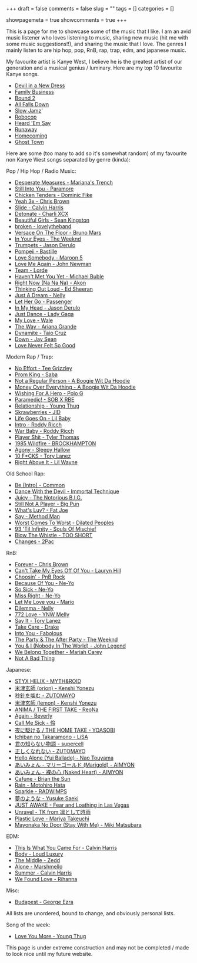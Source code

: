 +++ 
draft = false 
comments = false 
slug = "" 
tags = []
categories = []

showpagemeta = true
showcomments = true
+++

This is a page for me to showcase some of the music that I like. I am an avid music listener who loves listening to music, sharing new music (hit me with some music suggestions!!), and sharing the music that I love. The genres I mainly listen to are hip hop, pop, RnB, rap, trap, edm, and japanese music.

My favourite artist is Kanye West, I believe he is the greatest artist of our generation and a musical genius / luminary. Here are my top 10 favourite Kanye songs.

*   [Devil in a New Dress](https://www.youtube.com/watch?v=sk3rpYkiHe8)
*   [Family Business](https://www.youtube.com/watch?v=JwAjANmjajc)
*   [Bound 2](https://www.youtube.com/watch?v=BBAtAM7vtgc)
*   [All Falls Down](https://www.youtube.com/watch?v=8kyWDhB_QeI)
*   [Slow Jamz](https://www.youtube.com/watch?v=raWSH1KrgFI)'
*   [Robocop](https://www.youtube.com/watch?v=kVl__NgDAdw)
*   [Heard 'Em Say](https://www.youtube.com/watch?v=elVF7oG0pQs)
*   [Runaway](https://www.youtube.com/watch?v=VhEoCOWUtcU)
*   [Homecoming](https://www.youtube.com/watch?v=LQ488QrqGE4)
*   [Ghost Town](https://www.youtube.com/watch?v=qAsHVwl-MU4)  

Here are some (too many to add so it's somewhat random) of my favourite non Kanye West songs separated by genre (kinda):

Pop / Hip Hop / Radio Music:

*   [Desperate Measures - Mariana's Trench](https://www.youtube.com/watch?v=x_QMyMlQiQo)
*   [Still Into You - Paramore](https://www.youtube.com/watch?v=B7Ei5JkZpTE)
*   [Chicken Tenders - Dominic Fike](https://www.youtube.com/watch?v=ELS3sv5g8_k)
*   [Yeah 3x - Chris Brown](https://www.youtube.com/watch?v=3mC2ixOAivA)
*   [Slide - Calvin Harris](https://www.youtube.com/watch?v=8Ee4QjCEHHc)
*   [Detonate - Charli XCX](https://www.youtube.com/watch?v=f-NS9hnmWN4)
*   [Beautiful Girls - Sean Kingston](https://www.youtube.com/watch?v=MrTz5xjmso4)
*   [broken - lovelytheband](https://www.youtube.com/watch?v=_yX_z1j6yzs)
*   [Versace On The Floor - Bruno Mars](https://www.youtube.com/watch?v=L9GR5l1uGrY)
*   [In Your Eyes - The Weeknd](https://www.youtube.com/watch?v=E3QiD99jPAg)
*   [Trumpets - Jason Derulo](https://www.youtube.com/watch?v=SnZ-YUpEWOY)
*   [Pompeii - Bastille](https://www.youtube.com/watch?v=m326LNIRB3k)
*   [Love Somebody - Maroon 5](https://www.youtube.com/watch?v=Y_CNyI1ABmk)
*   [Love Me Again - John Newman](https://www.youtube.com/watch?v=CfihYWRWRTQ)
*   [Team - Lorde](https://www.youtube.com/watch?v=biUnzjsuehA)
*   [Haven't Met You Yet - Michael Buble](https://www.youtube.com/watch?v=oBpvsSeBh54)
*   [Right Now (Na Na Na) - Akon](https://www.youtube.com/watch?v=XB-jrLnb8J4)
*   [Thinking Out Loud - Ed Sheeran](https://www.youtube.com/watch?v=hTbeVXuWyaU)
*   [Just A Dream - Nelly](https://www.youtube.com/watch?v=N6O2ncUKvlg)
*   [Let Her Go - Passenger](https://www.youtube.com/watch?v=RBumgq5yVrA)
*   [In My Head - Jason Derulo](https://www.youtube.com/watch?v=BOYOW1s97mE)
*   [Just Dance - Lady Gaga](https://www.youtube.com/watch?v=mu3gWaOON1w)
*   [My Love - Wale](https://www.youtube.com/watch?v=PPLQKpvTba8)
*   [The Way - Ariana Grande](https://www.youtube.com/watch?v=_sV0S8qWSy0)
*   [Dynamite - Taio Cruz](https://www.youtube.com/watch?v=kJNyjdpT1vo)
*   [Down - Jay Sean](https://www.youtube.com/watch?v=ehZECQUvMhE)
*   [Love Never Felt So Good](https://www.youtube.com/watch?v=Y8ygKnBtKAk)

Modern Rap / Trap:

*   [No Effort - Tee Grizzley](https://www.youtube.com/watch?v=wMbvF_ZKJFo)
*   [Prom King - Saba](https://www.youtube.com/watch?v=_6ZsSWlcEDo)
*   [Not a Regular Person - A Boogie Wit Da Hoodie](https://www.youtube.com/watch?v=dqtBHdFePhs)
*   [Money Over Everything - A Boogie Wit Da Hoodie](https://www.youtube.com/watch?v=AebWc48zOxg)
*   [Wishing For A Hero - Polo G](https://www.youtube.com/watch?v=14AYq_rBJUg)
*   [Paramedic! - SOB X RBE](https://www.youtube.com/watch?v=XT_mpy00ZiA)
*   [Relationship - Young Thug](https://www.youtube.com/watch?v=_DIAUbQH9Ao)
*   [Skrawberries - JID](https://www.youtube.com/watch?v=NH1wkRWdqSk)
*   [Life Goes On - Lil Baby](https://www.youtube.com/watch?v=o-uWRhi2ngE)
*   [Intro - Roddy Ricch](https://www.youtube.com/watch?v=bnfvsJT2WV0)
*   [War Baby - Roddy Ricch](https://www.youtube.com/watch?v=YK9UDVBqIBs)
*   [Player Shit - Tyler Thomas](https://www.youtube.com/watch?v=hAhVjRBtxh4)
*   [1985 Wildfire - BROCKHAMPTON](https://www.youtube.com/watch?v=dwk0juwZJk8)
*   [Agony - Sleepy Hallow](https://www.youtube.com/watch?v=fXxlUBbnAbI)
*   [10 F*CKS - Tory Lanez](https://www.youtube.com/watch?v=yh8ATN21SSo)
*   [Right Above It - Lil Wayne](https://www.youtube.com/watch?v=fPqCAo799Ac)


Old School Rap:

*   [Be (Intro) - Common](https://www.youtube.com/watch?v=hJwAkpfcEj4)
*   [Dance With the Devil - Immortal Technique](https://www.youtube.com/watch?v=k8yKTuvRmPE)
*   [Juicy - The Notorious B.I.G.](https://www.youtube.com/watch?v=7Y8VPQcPHhY)
*   [Still Not A Player - Big Pun](https://www.youtube.com/watch?v=BH10tiCbEB4)
*   [What's Luv? - Fat Joe](https://www.youtube.com/watch?v=S6GVu0W_--I)
*   [Say - Method Man](https://www.youtube.com/watch?v=Ol8FEugOMoc)
*   [Worst Comes To Worst - Dilated Peoples](https://www.youtube.com/watch?v=sevZEOUXpw4)
*   [93 'Til Infinity - Souls Of Mischief](https://www.youtube.com/watch?v=fXJc2NYwHjw)
*   [Blow The Whistle - TOO SHORT](https://www.youtube.com/watch?v=CBJtzEKetBM)
*   [Changes - 2Pac](https://www.youtube.com/watch?v=eXvBjCO19QY)

RnB:

*   [Forever - Chris Brown](https://www.youtube.com/watch?v=5sMKX22BHeE)
*   [Can't Take My Eyes Off Of You - Lauryn Hill](https://www.youtube.com/watch?v=wVzvXW9bo5U)
*   [Choosin' - PnB Rock](https://www.youtube.com/watch?v=Fr5B4nkLTQc)
*   [Because Of You - Ne-Yo](https://www.youtube.com/watch?v=atz_aZA3rf0)
*   [So Sick - Ne-Yo](https://www.youtube.com/watch?v=mqvvaOQWsBM)
*   [Miss Right - Ne-Yo](https://www.youtube.com/watch?v=W3INgGDP44E)
*   [Let Me Love you - Mario](https://www.youtube.com/watch?v=H64QG4UsrGI)
*   [Dilemma - Nelly](https://www.youtube.com/watch?v=WwJm5hnWv6E)
*   [772 Love - YNW Melly](https://www.youtube.com/watch?v=MCwlA7lsv8I)
*   [Say It - Tory Lanez](https://www.youtube.com/watch?v=MJZ-HAJDONw)
*   [Take Care - Drake](https://www.youtube.com/watch?v=LQ1cE0rt0cY)
*   [Into You - Fabolous](https://www.youtube.com/watch?v=NHPpA73JkuQ)
*   [The Party & The After Party - The Weeknd](https://www.youtube.com/watch?v=BgbkezO-lWY)
*   [You & I (Nobody In The World) - John Legend](https://www.youtube.com/watch?v=J5TMPEfH2eg)
*   [We Belong Together - Mariah Carey](https://www.youtube.com/watch?v=0habxsuXW4g)
*   [Not A Bad Thing](https://www.youtube.com/watch?v=Y8ygKnBtKAk)

Japanese:

*   [STYX HELIX - MYTH&ROID](https://www.youtube.com/watch?v=tIhL2KHVdgE)
*   [米津玄師 (orion) - Kenshi Yonezu](https://www.youtube.com/watch?v=lzAyrgSqeeE)
*   [秒針を噛む - ZUTOMAYO](https://www.youtube.com/watch?v=GJI4Gv7NbmE&list=RDEMWXVIjg8ng0Vne5Slky9CPQ&index=4)
*   [米津玄師 (lemon) - Kenshi Yonezu](https://www.youtube.com/watch?v=SX_ViT4Ra7k)
*   [ANIMA / THE FIRST TAKE - ReoNa](https://www.youtube.com/watch?v=r-4XumkB2Yg)
*   [Again - Beverly](https://www.youtube.com/watch?v=-T1m089pABo)
*   [Call Me Sick - 伶](https://www.youtube.com/watch?v=vIWCu2WQuK0)
*   [夜に駆ける / THE HOME TAKE - YOASOBI](https://www.youtube.com/watch?v=j1hft9Wjq9U)
*   [Ichiban no Takaramono - LiSA](https://www.youtube.com/watch?v=tm7Xf9818FM)
*   [君の知らない物語 - supercell](https://www.youtube.com/watch?v=EDE514XIJfU)
*   [正しくなれない - ZUTOMAYO](https://www.youtube.com/watch?v=HGKGPlhE2Wg)
*   [Hello Alone (Yui Ballade) - Nao Touyama](https://www.youtube.com/watch?v=n5jKH10NStw)
*   [あいみょん - マリーゴールド (Marigold) - AIMYON](https://www.youtube.com/watch?v=0xSiBpUdW4E)
*   [あいみょん - 裸の心 (Naked Heart) - AIMYON](https://www.youtube.com/watch?v=yOAwvRmVIyo)
*   [Cafune - Brian the Sun](https://www.youtube.com/watch?v=mrGuvyRcI5c)
*   [Rain - Motohiro Hata](https://www.youtube.com/watch?v=cpwaQLlaNDs)
*   [Sparkle - RADWIMPS](https://www.youtube.com/watch?v=K_7To_y9IAM)
*   [夢のような - Yusuke Saeki](https://www.youtube.com/watch?v=LSvzOYlw-tQ)
*   [JUST AWAKE - Fear and Loathing in Las Vegas](https://www.youtube.com/watch?v=DU5unyrT0YY)
*   [Unravel - TK from 凛として時雨](https://www.youtube.com/watch?v=Fve_lHIPa-I)
*   [Plastic Love - Mariya Takeuchi](https://www.youtube.com/watch?v=9Gj47G2e1Jc)
*   [Mayonaka No Door (Stay With Me) - Miki Matsubara](https://www.youtube.com/watch?v=36uDReSdFDU)

EDM:

*   [This Is What You Came For - Calvin Harris](https://www.youtube.com/watch?v=kOkQ4T5WO9E)
*   [Body - Loud Luxury](https://www.youtube.com/watch?v=IetIg7y5k3A)
*   [The Middle - Zedd](https://www.youtube.com/watch?v=xQzS3JnZQZM)
*   [Alone - Marshmello](https://www.youtube.com/watch?v=nR5l-1lmkkI)
*   [Summer - Calvin Harris](https://www.youtube.com/watch?v=McEoTIqoRKk)
*   [We Found Love - Rihanna](https://www.youtube.com/watch?v=NsvzFqrsnfA)

Misc: 

*   [Budapest - George Ezra](https://www.youtube.com/watch?v=VHrLPs3_1Fs)

All lists are unordered, bound to change, and obviously personal lists.

Song of the week:

*   [Love You More - Young Thug](https://www.youtube.com/watch?v=kqBXJXb3krU)

This page is under extreme construction and may not be completed / made to look nice until my future website. 